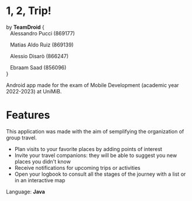 # 1, 2, Trip!

by **TeamDroid** {   
&ensp; Alessandro Pucci (869177)   
  
&ensp; Matias Aldo Ruiz (869139)    
  
&ensp; Alessio Disarò (866247)     
  
&ensp; Ebraam Saad (856096)    
}    

   
Android app made for the exam of Mobile Development (academic year 2022-2023) at UniMiB.

# Features
This application was made with the aim of semplifying the organization of group travel.  

- Plan visits to your favorite places by adding points of interest
- Invite your travel companions: they will be able to suggest you new places you didn't know
- Receive notifications for upcoming trips or activities
- Open your logbook to consult all the stages of the journey with a list or in an interactive map
   
   
Language: **Java**
